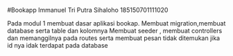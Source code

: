 #Bookapp
Immanuel Tri Putra Sihaloho
185150701111020

Pada modul 1 membuat dasar aplikasi bookap.
Membuat migration,membuat database serta table dan kolomnya
Membuat seeder , membuat controllers dan memanggilnya pada routes serta membuat pesan tidak ditemukan jika id nya idak terdapat pada database 
